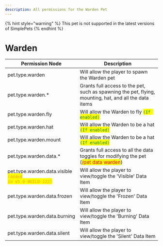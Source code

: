 ```yaml
---
description: All permissions for the Warden Pet
---
```


{% hint style="warning" %}
This pet is not supported in the latest versions of SimplePets
{% endhint %}

# Warden
| Permission Node | Description |
| - | - |
| pet.type.warden | Will allow the player to spawn the Warden pet |
| pet.type.warden.* | Grants full access to the pet, such as spawning the pet, flying, mounting, hat, and all the data items |
| pet.type.warden.fly | Will allow the Warden to fly <mark style="color:green;">`(If enabled)`</mark> |
| pet.type.warden.hat | Will allow the Warden to be a hat <mark style="color:green;">`(If enabled)`</mark> |
| pet.type.warden.mount | Will allow the Warden to be a hat <mark style="color:green;">`(If enabled)`</mark> |
| pet.type.warden.data.* | Grants full access to all the data toggles for modifying the pet (<mark style="color:red;">/pet data warden</mark>) |
| pet.type.warden.data.visible<br><mark style="color:orange;"><code>(Added in v5.0-BUILD-122)</code></mark> | Will allow the player to view/toggle the 'Visible' Data Item |
| pet.type.warden.data.frozen | Will allow the player to view/toggle the 'Frozen' Data Item |
| pet.type.warden.data.burning | Will allow the player to view/toggle the 'Burning' Data Item |
| pet.type.warden.data.silent | Will allow the player to view/toggle the 'Silent' Data Item |

